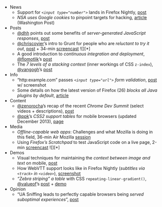 - News
   - Support for *`<input type="number">`* lands in Firefox Nightly, [post](https://jwatt.org/2013/12/11/input-type-number-coming-to-mozilla)
   - *NSA uses Google cookies* to pinpoint targets for hacking, [article](http://www.washingtonpost.com/blogs/the-switch/wp/2013/12/10/nsa-uses-google-cookies-to-pinpoint-targets-for-hacking/) (Washington Post)
 - Posts
   - [@dhh]() points out some benefits of *server-generated JavaScript responses*, [post](https://37signals.com/svn/posts/3697-server-generated-javascript-responses)
   - [@chriscoyier]()’s intro to Grunt for people who are *reluctant to try it out*, [post](http://24ways.org/2013/grunt-is-not-weird-and-hard/) + 34-min [screencast](http://css-tricks.com/video-screencasts/130-first-moments-grunt/) ![][*]
   - A good introduction to *continuous integration and deployment*, [@flomotlik]()’s [post](http://css-tricks.com/continuous-integration-continuous-deployment/)
   - The *7 levels of a stacking context* (inner workings of CSS `z-index`), [@vangogh]()’s [post](http://webdesign.tutsplus.com/tutorials/htmlcss-tutorials/what-you-may-not-know-about-the-z-index-property/)
 - Info
   - “http:example.com” passes *`<input type="url">` form validation*, [post](https://twitter.com/simevidas/status/410804256539566080) w/ screenshot
   - Some details on how the latest version of Firefox (26) *blocks all Java plugins by default*, [article](http://www.theregister.co.uk/2013/12/10/firefox_26_blocks_java/)
 - Content
   - [@zenorocha]()’s recap of the recent *Chrome Dev Summit* (select videos + descriptions), [post](http://zenorocha.com/chrome-dev-summit-2013/)
   - [@ppk]()’s *CSS2 support tables* for mobile browsers (updated December 2013), [page](http://quirksmode.org/css/css2/mobile.html)
 - Media
   - *Offline-capable web apps*: Challenges and what Mozilla is doing in this field, 36-min Air Mozilla [session](https://air.mozilla.org/the-offline-initiative/)
   - Using *Firefox’s Scratchpad* to test JavaScript code on a live page, 2-min [screencast](https://developer.mozilla.org/en-US/docs/Tools/Scratchpad) ![][*]
 - Demos
   - Visual techniques for maintaining the *context between image and text* on mobile, [post](http://paul.ie/2013/12/mobile-first-media-objects/)
   - How WebVTT support looks like in Firefox Nightly (*subtitles via `<track>` in `<video>`*), [screenshot](https://twitter.com/simevidas/status/410989769347198976)
   - *“Zebra striping” a table* with CSS `repeating-linear-gradient()`, [@valueof]()’s [post](http://anton.kovalyov.net/p/zebra-table-css/) + [demo](http://jsfiddle.net/simevidas/TfmFF/)
 - Opinion
   - “UA Sniffing leads to perfectly capable browsers being *served suboptimal experiences*”, [post](https://twitter.com/andreasbovens/status/410582687607701504)
